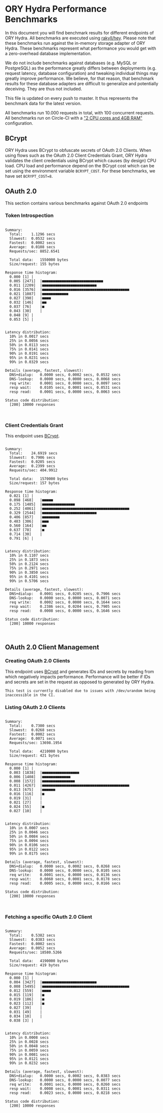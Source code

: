 # ORY Hydra Performance Benchmarks

In this document you will find benchmark results for different endpoints of ORY Hydra. All benchmarks are executed
using [rakyll/hey](https://github.com/rakyll/hey). Please note that these benchmarks run against the in-memory storage
adapter of ORY Hydra. These benchmarks represent what performance you would get with a zero-overhead database implementation.

We do not include benchmarks against databases (e.g. MySQL or PostgreSQL) as the performance greatly differs between
deployments (e.g. request latency, database configuration) and tweaking individual things may greatly improve performance.
We believe, for that reason, that benchmark results for these database adapters are difficult to generalize and potentially
deceiving. They are thus not included.

This file is updated on every push to master. It thus represents the benchmark data for the latest version.

All benchmarks run 10.000 requests in total, with 100 concurrent requests. All benchmarks run on Circle-CI with a
["2 CPU cores and 4GB RAM"](https://support.circleci.com/hc/en-us/articles/360000489307-Why-do-my-tests-take-longer-to-run-on-CircleCI-than-locally-)
configuration.

## BCrypt

ORY Hydra uses BCrypt to obfuscate secrets of OAuth 2.0 Clients. When using flows such as the OAuth 2.0 Client Credentials
Grant, ORY Hydra validates the client credentials using BCrypt which causes (by design) CPU load. CPU load and performance
depend on the BCrypt cost which can be set using the environment variable `BCRYPT_COST`. For these benchmarks,
we have set `BCRYPT_COST=8`.

## OAuth 2.0

This section contains various benchmarks against OAuth 2.0 endpoints

### Token Introspection

```

Summary:
  Total:	1.1296 secs
  Slowest:	0.0532 secs
  Fastest:	0.0002 secs
  Average:	0.0108 secs
  Requests/sec:	8852.6541
  
  Total data:	1550000 bytes
  Size/request:	155 bytes

Response time histogram:
  0.000 [1]	|
  0.005 [2471]	|■■■■■■■■■■■■■■■■■■■■■■■■■■■■
  0.011 [2209]	|■■■■■■■■■■■■■■■■■■■■■■■■■
  0.016 [3576]	|■■■■■■■■■■■■■■■■■■■■■■■■■■■■■■■■■■■■■■■■
  0.021 [1087]	|■■■■■■■■■■■■
  0.027 [390]	|■■■■
  0.032 [146]	|■■
  0.037 [76]	|■
  0.043 [30]	|
  0.048 [9]	|
  0.053 [5]	|


Latency distribution:
  10% in 0.0017 secs
  25% in 0.0056 secs
  50% in 0.0113 secs
  75% in 0.0141 secs
  90% in 0.0191 secs
  95% in 0.0231 secs
  99% in 0.0329 secs

Details (average, fastest, slowest):
  DNS+dialup:	0.0000 secs, 0.0002 secs, 0.0532 secs
  DNS-lookup:	0.0000 secs, 0.0000 secs, 0.0068 secs
  req write:	0.0001 secs, 0.0000 secs, 0.0097 secs
  resp wait:	0.0105 secs, 0.0001 secs, 0.0531 secs
  resp read:	0.0001 secs, 0.0000 secs, 0.0063 secs

Status code distribution:
  [200]	10000 responses



```

### Client Credentials Grant

This endpoint uses [BCrypt](#bcrypt).

```

Summary:
  Total:	24.6919 secs
  Slowest:	0.7906 secs
  Fastest:	0.0205 secs
  Average:	0.2399 secs
  Requests/sec:	404.9912
  
  Total data:	1570000 bytes
  Size/request:	157 bytes

Response time histogram:
  0.021 [1]	|
  0.098 [468]	|■■■■■
  0.175 [1485]	|■■■■■■■■■■■■■■■
  0.252 [4061]	|■■■■■■■■■■■■■■■■■■■■■■■■■■■■■■■■■■■■■■■■
  0.329 [2544]	|■■■■■■■■■■■■■■■■■■■■■■■■■
  0.406 [857]	|■■■■■■■■
  0.483 [306]	|■■■
  0.560 [164]	|■■
  0.637 [78]	|■
  0.714 [30]	|
  0.791 [6]	|


Latency distribution:
  10% in 0.1107 secs
  25% in 0.1873 secs
  50% in 0.2124 secs
  75% in 0.2971 secs
  90% in 0.3850 secs
  95% in 0.4101 secs
  99% in 0.5706 secs

Details (average, fastest, slowest):
  DNS+dialup:	0.0001 secs, 0.0205 secs, 0.7906 secs
  DNS-lookup:	0.0000 secs, 0.0000 secs, 0.0071 secs
  req write:	0.0002 secs, 0.0000 secs, 0.1644 secs
  resp wait:	0.2386 secs, 0.0204 secs, 0.7905 secs
  resp read:	0.0008 secs, 0.0000 secs, 0.1646 secs

Status code distribution:
  [200]	10000 responses



```

## OAuth 2.0 Client Management

### Creating OAuth 2.0 Clients

This endpoint uses [BCrypt](#bcrypt) and generates IDs and secrets by reading from  which negatively impacts
performance. Performance will be better if IDs and secrets are set in the request as opposed to generated by ORY Hydra.

```
This test is currently disabled due to issues with /dev/urandom being inaccessible in the CI.
```

### Listing OAuth 2.0 Clients

```

Summary:
  Total:	0.7300 secs
  Slowest:	0.0268 secs
  Fastest:	0.0002 secs
  Average:	0.0071 secs
  Requests/sec:	13698.1954
  
  Total data:	4210000 bytes
  Size/request:	421 bytes

Response time histogram:
  0.000 [1]	|
  0.003 [1838]	|■■■■■■■■■■■■■■■■■
  0.006 [1408]	|■■■■■■■■■■■■■
  0.008 [1572]	|■■■■■■■■■■■■■■■
  0.011 [4267]	|■■■■■■■■■■■■■■■■■■■■■■■■■■■■■■■■■■■■■■■■
  0.013 [675]	|■■■■■■
  0.016 [116]	|■
  0.019 [31]	|
  0.021 [27]	|
  0.024 [55]	|■
  0.027 [10]	|


Latency distribution:
  10% in 0.0007 secs
  25% in 0.0046 secs
  50% in 0.0084 secs
  75% in 0.0094 secs
  90% in 0.0106 secs
  95% in 0.0122 secs
  99% in 0.0175 secs

Details (average, fastest, slowest):
  DNS+dialup:	0.0000 secs, 0.0002 secs, 0.0268 secs
  DNS-lookup:	0.0000 secs, 0.0000 secs, 0.0105 secs
  req write:	0.0001 secs, 0.0000 secs, 0.0136 secs
  resp wait:	0.0060 secs, 0.0001 secs, 0.0178 secs
  resp read:	0.0005 secs, 0.0000 secs, 0.0166 secs

Status code distribution:
  [200]	10000 responses



```

### Fetching a specific OAuth 2.0 Client

```

Summary:
  Total:	0.5382 secs
  Slowest:	0.0383 secs
  Fastest:	0.0002 secs
  Average:	0.0052 secs
  Requests/sec:	18580.5266
  
  Total data:	4190000 bytes
  Size/request:	419 bytes

Response time histogram:
  0.000 [1]	|
  0.004 [3427]	|■■■■■■■■■■■■■■■■■■■■■■■■■
  0.008 [5495]	|■■■■■■■■■■■■■■■■■■■■■■■■■■■■■■■■■■■■■■■■
  0.012 [559]	|■■■■
  0.015 [119]	|■
  0.019 [186]	|■
  0.023 [112]	|■
  0.027 [39]	|
  0.031 [49]	|
  0.034 [10]	|
  0.038 [3]	|


Latency distribution:
  10% in 0.0008 secs
  25% in 0.0028 secs
  50% in 0.0048 secs
  75% in 0.0059 secs
  90% in 0.0081 secs
  95% in 0.0121 secs
  99% in 0.0232 secs

Details (average, fastest, slowest):
  DNS+dialup:	0.0000 secs, 0.0002 secs, 0.0383 secs
  DNS-lookup:	0.0000 secs, 0.0000 secs, 0.0077 secs
  req write:	0.0001 secs, 0.0000 secs, 0.0260 secs
  resp wait:	0.0008 secs, 0.0001 secs, 0.0311 secs
  resp read:	0.0023 secs, 0.0000 secs, 0.0218 secs

Status code distribution:
  [200]	10000 responses



```
